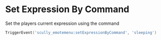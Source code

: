 # Set Expression By Command

Set the players current expression using the command
```lua
TriggerEvent('scully_emotemenu:setExpressionByCommand', 'sleeping')
```